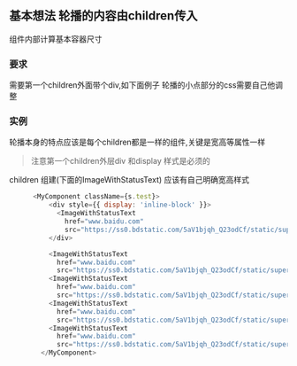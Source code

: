 ## 基本想法 轮播的内容由children传入
组件内部计算基本容器尺寸

### 要求
需要第一个children外面带个div,如下面例子
轮播的小点部分的css需要自己他调整

### 实例

轮播本身的特点应该是每个children都是一样的组件,关键是宽高等属性一样
>注意第一个children外层div 和display 样式是必须的

children 组建(下面的ImageWithStatusText) 应该有自己明确宽高样式

```js
      <MyComponent className={s.test}>
          <div style={{ display: 'inline-block' }}>
            <ImageWithStatusText
              href="www.baidu.com"
              src="https://ss0.bdstatic.com/5aV1bjqh_Q23odCf/static/superman/img/logo/logo_white_fe6da1ec.png" />
          </div>

          <ImageWithStatusText
            href="www.baidu.com"
            src="https://ss0.bdstatic.com/5aV1bjqh_Q23odCf/static/superman/img/logo/logo_white_fe6da1ec.png" />
          <ImageWithStatusText
            href="www.baidu.com"
            src="https://ss0.bdstatic.com/5aV1bjqh_Q23odCf/static/superman/img/logo/logo_white_fe6da1ec.png" />
          <ImageWithStatusText
            href="www.baidu.com"
            src="https://ss0.bdstatic.com/5aV1bjqh_Q23odCf/static/superman/img/logo/logo_white_fe6da1ec.png" />
          <ImageWithStatusText
            href="www.baidu.com"
            src="https://ss0.bdstatic.com/5aV1bjqh_Q23odCf/static/superman/img/logo/logo_white_fe6da1ec.png" />
        </MyComponent>
```